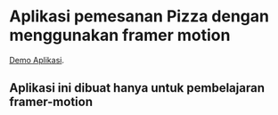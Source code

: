 # Aplikasi pemesanan Pizza dengan menggunakan framer motion

[Demo Aplikasi](https://toko-pizza.herokuapp.com/).

## Aplikasi ini dibuat hanya untuk pembelajaran framer-motion